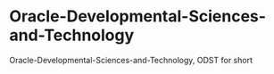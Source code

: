 # Oracle-Developmental-Sciences-and-Technology
Oracle-Developmental-Sciences-and-Technology, ODST for short
